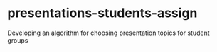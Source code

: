 # presentations-students-assign
Developing an algorithm for choosing presentation topics for student groups

